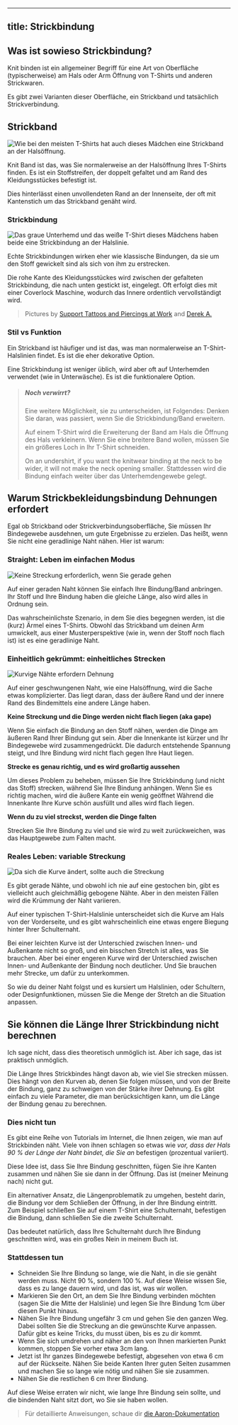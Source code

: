 ***

## title: Strickbindung

## Was ist sowieso Strickbindung?

Knit binden ist ein allgemeiner Begriff für eine Art von Oberfläche (typischerweise) am Hals oder Arm Öffnung von T-Shirts und anderen Strickwaren.

Es gibt zwei Varianten dieser Oberfläche, ein Strickband und tatsächlich Strickverbindung.

## Strickband

![Wie bei den meisten T-Shirts hat auch dieses Mädchen eine Strickband an der Halsöffnung.](knit\_band.jpg)

Knit Band ist das, was Sie normalerweise an der Halsöffnung Ihres T-Shirts finden. Es ist ein Stoffstreifen, der doppelt gefaltet und am Rand des Kleidungsstückes befestigt ist.

Dies hinterlässt einen unvollendeten Rand an der Innenseite, der oft mit Kantenstich um das Strickband genäht wird.

### Strickbindung

![Das graue Unterhemd und das weiße T-Shirt dieses Mädchens haben beide eine Strickbindung an der Halslinie.](knit\_binding.jpg)

Echte Strickbindungen wirken eher wie klassische Bindungen, da sie um den Stoff gewickelt sind als sich von ihm zu erstrecken.

Die rohe Kante des Kleidungsstückes wird zwischen der gefalteten Strickbindung, die nach unten gestickt ist, eingelegt. Oft erfolgt dies mit einer Coverlock Maschine, wodurch das Innere ordentlich vervollständigt wird.

> Pictures by [Support Tattoos and Piercings at Work](https://www.flickr.com/photos/supporttattoosandpiercingsatwork/21870942614/) and [Derek A.](https://www.flickr.com/photos/sfj/696122404/)

### Stil vs Funktion

Ein Strickband ist häufiger und ist das, was man normalerweise an T-Shirt-Halslinien findet. Es ist die eher dekorative Option.

Eine Strickbindung ist weniger üblich, wird aber oft auf Unterhemden verwendet (wie in Unterwäsche). Es ist die funktionalere Option.

> ##### Noch verwirrt?
>
> Eine weitere Möglichkeit, sie zu unterscheiden, ist Folgendes: Denken Sie daran, was passiert, wenn Sie die Strickbindung/Band erweitern.
>
> Auf einem T-Shirt wird die Erweiterung der Band am Hals die Öffnung des Hals verkleinern. Wenn Sie eine breitere Band wollen, müssen Sie ein größeres Loch in Ihr T-Shirt schneiden.
>
> On an undershirt, if you want the knitwear binding at the neck to be wider, it will not make the neck opening smaller. Stattdessen wird die Bindung einfach weiter über das Unterhemdengewebe gelegt.

## Warum Strickbekleidungsbindung Dehnungen erfordert

Egal ob Strickband oder Strickverbindungsoberfläche, Sie müssen Ihr Bindegewebe ausdehnen, um gute Ergebnisse zu erzielen. Das heißt, wenn Sie nicht eine geradlinige Naht nähen. Hier ist warum:

### Straight: Leben im einfachen Modus

![Keine Streckung erforderlich, wenn Sie gerade gehen](knitbinding1.png)

Auf einer geraden Naht können Sie einfach Ihre Bindung/Band anbringen. Ihr Stoff und Ihre Bindung haben die gleiche Länge, also wird alles in Ordnung sein.

Das wahrscheinlichste Szenario, in dem Sie dies begegnen werden, ist die (kurz) Ärmel eines T-Shirts. Obwohl das Strickband um deinen Arm umwickelt, aus einer Musterperspektive (wie in, wenn der Stoff noch flach ist) ist es eine geradlinige Naht.

### Einheitlich gekrümmt: einheitliches Strecken

![Kurvige Nähte erfordern Dehnung](knitbinding2.png)

Auf einer geschwungenen Naht, wie eine Halsöffnung, wird die Sache etwas komplizierter. Das liegt daran, dass der äußere Rand und der innere Rand des Bindemittels eine andere Länge haben.

**Keine Streckung und die Dinge werden nicht flach liegen (aka gape)**

Wenn Sie einfach die Bindung an den Stoff nähen, werden die Dinge am äußeren Rand Ihrer Bindung gut sein. Aber die Innenkante ist kürzer und Ihr Bindegewebe wird zusammengedrückt. Die dadurch entstehende Spannung steigt, und Ihre Bindung wird nicht flach gegen Ihre Haut liegen.

**Strecke es genau richtig, und es wird großartig aussehen**

Um dieses Problem zu beheben, müssen Sie Ihre Strickbindung (und nicht das Stoff) strecken, während Sie Ihre Bindung anhängen. Wenn Sie es richtig machen, wird die äußere Kante ein wenig geöffnet Während die Innenkante Ihre Kurve schön ausfüllt und alles wird flach liegen.

**Wenn du zu viel streckst, werden die Dinge falten**

Strecken Sie Ihre Bindung zu viel und sie wird zu weit zurückweichen, was das Hauptgewebe zum Falten macht.

### Reales Leben: variable Streckung

![Da sich die Kurve ändert, sollte auch die Streckung](knitbinding3.png)

Es gibt gerade Nähte, und obwohl ich nie auf eine gestochen bin, gibt es vielleicht auch gleichmäßig gebogene Nähte. Aber in den meisten Fällen wird die Krümmung der Naht variieren.

Auf einer typischen T-Shirt-Halslinie unterscheidet sich die Kurve am Hals von der Vorderseite, und es gibt wahrscheinlich eine etwas engere Biegung hinter Ihrer Schulternaht.

Bei einer leichten Kurve ist der Unterschied zwischen Innen- und Außenkante nicht so groß, und ein bisschen Stretch ist alles, was Sie brauchen. Aber bei einer engeren Kurve wird der Unterschied zwischen Innen- und Außenkante der Bindung noch deutlicher. Und Sie brauchen mehr Strecke, um dafür zu unterkommen.

So wie du deiner Naht folgst und es kursiert um Halslinien, oder Schultern, oder Designfunktionen, müssen Sie die Menge der Stretch an die Situation anpassen.

## Sie können die Länge Ihrer Strickbindung nicht berechnen

Ich sage nicht, dass dies theoretisch unmöglich ist. Aber ich sage, das ist praktisch unmöglich.

Die Länge Ihres Strickbindes hängt davon ab, wie viel Sie strecken müssen. Dies hängt von den Kurven ab, denen Sie folgen müssen, und von der Breite der Bindung, ganz zu schweigen von der Stärke ihrer Dehnung. Es gibt einfach zu viele Parameter, die man berücksichtigen kann, um die Länge der Bindung genau zu berechnen.

### Dies nicht tun

Es gibt eine Reihe von Tutorials im Internet, die Ihnen zeigen, wie man auf Strickbinden näht. Viele von ihnen schlagen so etwas wie *vor, dass der Hals 90 % der Länge der Naht bindet, die Sie an* befestigen (prozentual variiert).

Diese Idee ist, dass Sie Ihre Bindung geschnitten, fügen Sie ihre Kanten zusammen und nähen Sie sie dann in der Öffnung. Das ist (meiner Meinung nach) nicht gut.

Ein alternativer Ansatz, die Längenproblematik zu umgehen, besteht darin, die Bindung vor dem Schließen der Öffnung, in der Ihre Bindung eintritt. Zum Beispiel schließen Sie auf einem T-Shirt eine Schulternaht, befestigen die Bindung, dann schließen Sie die zweite Schulternaht.

Das bedeutet natürlich, dass Ihre Schulternaht durch Ihre Bindung geschnitten wird, was ein großes Nein in meinem Buch ist.

### Stattdessen tun

*   Schneiden Sie Ihre Bindung so lange, wie die Naht, in die sie genäht werden muss. Nicht 90 %, sondern 100 %. Auf diese Weise wissen Sie, dass es zu lange dauern wird, und das ist, was wir wollen.
*   Markieren Sie den Ort, an dem Sie Ihre Bindung verbinden möchten (sagen Sie die Mitte der Halslinie) und legen Sie Ihre Bindung 1cm über diesen Punkt hinaus.
*   Nähen Sie Ihre Bindung ungefähr 3 cm und gehen Sie den ganzen Weg. Dabei sollten Sie die Streckung an die gewünschte Kurve anpassen. Dafür gibt es keine Tricks, du musst üben, bis es zu dir kommt.
*   Wenn Sie sich umdrehen und näher an den von Ihnen markierten Punkt kommen, stoppen Sie vorher etwa 3cm lang.
*   Jetzt ist Ihr ganzes Bindegewebe befestigt, abgesehen von etwa 6 cm auf der Rückseite. Nähen Sie beide Kanten Ihrer guten Seiten zusammen und machen Sie so lange wie nötig und nähen Sie sie zusammen.
*   Nähen Sie die restlichen 6 cm Ihrer Bindung.

Auf diese Weise erraten wir nicht, wie lange Ihre Bindung sein sollte, und die bindenden Naht sitzt dort, wo Sie sie haben wollen.

> Für detaillierte Anweisungen, schaue dir [die Aaron-Dokumentation](/docs/patterns/aaron/)

